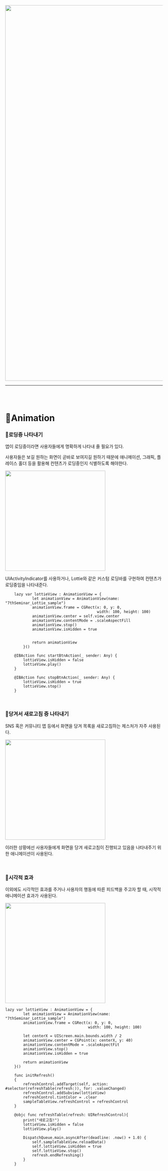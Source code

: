 <img src="https://user-images.githubusercontent.com/70688424/121516720-8512be00-ca29-11eb-9c9a-eb33a0b7ffe3.png" width="1200">

<hr><br><br>

# :notebook_with_decorative_cover:Animation

### 🎈로딩중 나타내기

앱이 로딩중이라면 사용자들에게 명확하게 나타내 줄 필요가 있다.

사용자들은 보길 원하는 화면이 곧바로 보여지길 원하기 때문에 애니메이션, 그래픽, 플레이스 홀더 등을 활용해 컨텐츠가 로딩중인지 식별하도록 해야한다.

<img src="https://user-images.githubusercontent.com/70688424/121513791-34e62c80-ca26-11eb-9293-bb1626e08d8b.gif" width="320">

UIActivityIndicator를 사용하거나, Lottie와 같은 커스텀 로딩바를 구현하여 컨텐츠가 로딩중임을 나타내준다.

```
    lazy var lottieView : AnimationView = {
            let animationView = AnimationView(name: "7thSeminar_Lottie_sample")
            animationView.frame = CGRect(x: 0, y: 0,
                                         width: 100, height: 100)
            animationView.center = self.view.center
            animationView.contentMode = .scaleAspectFill
            animationView.stop()
            animationView.isHidden = true
        
            
            return animationView
        }()

    @IBAction func startBtnAction(_ sender: Any) {
        lottieView.isHidden = false
        lottieView.play()
    }
    
    @IBAction func stopBtnAction(_ sender: Any) {
        lottieView.isHidden = true
        lottieView.stop()
    }
```

<br>

### 🎈당겨서 새로고침 중 나타내기

SNS 혹은 커뮤니티 앱 등에서 화면을 당겨 목록을 새로고침하는 제스처가 자주 사용된다.

<img src="https://user-images.githubusercontent.com/70688424/121513071-690d1d80-ca25-11eb-845f-a57b3e4f9878.gif" width="320">

이러한 상황에선 사용자들에게 화면을 당겨 새로고침이 진행되고 있음을 나타내주기 위한 애니메이션이 사용된다.

<br>

### 🎈시각적 효과

이외에도 시각적인 효과를 주거나 사용자의 행동에 따른 피드백을 주고자 할 때, 시작적 애니메이션 효과가 사용된다.

<img src="https://user-images.githubusercontent.com/70688424/121514276-cbb2e900-ca26-11eb-9481-62369b95e819.gif" width="320">

```
lazy var lottieView : AnimationView = {
        let animationView = AnimationView(name: "7thSeminar_Lottie_sample")
        animationView.frame = CGRect(x: 0, y: 0,
                                     width: 100, height: 100)
        
        let centerX = UIScreen.main.bounds.width / 2
        animationView.center = CGPoint(x: centerX, y: 40)
        animationView.contentMode = .scaleAspectFit
        animationView.stop()
        animationView.isHidden = true
        
        return animationView
    }()

    func initRefresh()
    {
        refreshControl.addTarget(self, action: #selector(refreshTable(refresh:)), for: .valueChanged)
        refreshControl.addSubview(lottieView)
        refreshControl.tintColor = .clear
        sampleTableView.refreshControl = refreshControl
    }
    
    @objc func refreshTable(refresh: UIRefreshControl){
        print("새로고침!")
        lottieView.isHidden = false
        lottieView.play()
        
        DispatchQueue.main.asyncAfter(deadline: .now() + 1.0) {
            self.sampleTableView.reloadData()
            self.lottieView.isHidden = true
            self.lottieView.stop()
            refresh.endRefreshing()
        } 
    }
```
